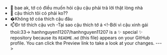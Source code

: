 - 👋 bae ak, tớ có điều muốn hỏi cậu cậu phải trả lời thật lòng nhà
- 👀 cậu thích  tôi có phải ko??
- �Không tớ cóa thích cậu đâu
- 📫Đr tớ thích cậu vch
-Tại sao cậu thích tớ á
<!-Bởi vì cậu xinh gái thoii:33->
hanhnguyen11207/hanhnguyen11207 is a ✨ special ✨ repository because its `README.md` (this file) appears on your GitHub profile.
You can click the Preview link to take a look at your changes.
--->
